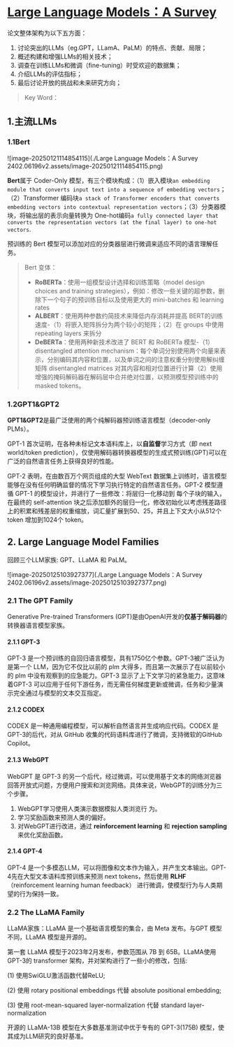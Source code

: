 #  [Large Language Models：A Survey](https://arxiv.org/pdf/2402.06196)

论文整体架构为以下五方面：

1. 讨论突出的LLMs（eg.GPT，LLamA、PaLM）的特点、贡献、局限；
2. 概述构建和增强LLMs的相关技术；
3. 调查在训练LLMs和微调（fine-tuning）时受欢迎的数据集；
4. 介绍LLMs的评估指标；
5. 最后讨论开放的挑战和未来研究方向；

> Key Word：

##  1.主流LLMs

###  1.1Bert

![image-20250121114854115](./Large Language Models：A Survey 2402.06196v2.assets/image-20250121114854115.png)

**Bert**属于 Coder-Only 模型，有三个模块构成：（1）嵌入模块`an
embedding module that converts input text into a sequence
of embedding vectors`；（2）Transformer 编码块`a stack of Transformer encoders that converts embedding vectors into contextual representation vectors`；（3）分类器模块，将输出层的表示向量转换为 One-hot编码`a fully connected layer that converts the representation vectors (at the final layer) to one-hot vectors`.

预训练的 Bert 模型可以添加对应的分类器层进行微调来适应不同的语言理解任务。

> Bert 变体：
>
> * **RoBERTa**：使用一组模型设计选择和训练策略（model design choices and training strategies），例如：修改一些关键的超参数，删除下一个句子的预训练目标以及使用更大的 mini-batches 和 learning rates
> * **ALBERT**：使用两种参数约简技术来降低内存消耗并提高 BERT的训练速度-（1）将嵌入矩阵拆分为两个较小的矩阵；（2）在 groups 中使用 repeating layers 来拆分
> * **DeBERTa**：使用两种新技术改进了 BERT 和 RoBERTa 模型-（1）disentangled attention mechanism：每个单词分别使用两个向量来表示，分别编码其内容和位置，以及单词之间的注意权重分别使用解纠缠矩阵 disentangled matrices 对其内容和相对位置进行计算（2）使用增强的掩码解码器在解码层中合并绝对位置，以预测模型预训练中的 masked tokens。

###  1.2GPT1&GPT2

**GPT1&GPT2**是最广泛使用的两个纯解码器预训练语言模型（decoder-only PLMs）。

GPT-1 首次证明，在各种未标记文本语料库上，以**自监督**学习方式（即 next world/token prediction），仅使用解码器转换器模型的生成式预训练(GPT)可以在广泛的自然语言任务上获得良好的性能。

GPT-2 表明，在由数百万个网页组成的大型 WebText 数据集上训练时，语言模型能够在没有任何明确监督的情况下学习执行特定的自然语言任务。GPT-2 模型遵循 GPT-1 的模型设计，并进行了一些修改：将层归一化移动到
每个子块的输入，在最终的 self-attention 块之后添加额外的层归一化，修改初始化以考虑残差路径上的积累和残差层的权重缩放，词汇量扩展到50、25，并且上下文大小从512个 token 增加到1024个 token。

##  2. Large Language Model Families

回顾三个LLM家族: GPT、LLaMA 和 PaLM。

![image-20250125103927377](./Large Language Models：A Survey 2402.06196v2.assets/image-20250125103927377.png)

### 2.1 The GPT Family

Generative Pre-trained Transformers (GPT)是由OpenAI开发的**仅基于解码器**的转换器语言模型家族。

#### 2.1.1 GPT-3

GPT-3 是一个预训练的自回归语言模型，具有1750亿个参数。GPT-3被广泛认为是第一个 LLM，因为它不仅比以前的 plm 大得多，而且第一次展示了在以前较小的 plm 中没有观察到的应急能力。GPT-3 显示了上下文学习的紧急能力，这意味着GPT-3 可以应用于任何下游任务，而无需任何梯度更新或微调，任务和少量演示完全通过与模型的文本交互指定。

####  2.1.2 CODEX

CODEX 是一种通用编程模型，可以解析自然语言并生成响应代码。CODEX 是GPT-3的后代，对从 GitHub 收集的代码语料库进行了微调，支持微软的GitHub Copilot。

####  2.1.3 WebGPT

WebGPT 是 GPT-3 的另一个后代，经过微调，可以使用基于文本的网络浏览器回答开放式问题，方便用户搜索和浏览网络。具体来说，WebGPT的训练分为三个步骤。

1. WebGPT学习使用人类演示数据模拟人类浏览行
   为。
2. 学习奖励函数来预测人类的偏好。
3. 对WebGPT进行改进，通过 **reinforcement learning** 和 **rejection sampling** 来优化奖励函数。

####  2.1.4 GPT-4

GPT-4 是一个多模态LLM，可以将图像和文本作为输入，并产生文本输出。GPT-4先在大型文本语料库预训练来预测  next tokens，然后使用 **RLHF**（reinforcement learning human feedback） 进行微调，使模型行为与人类期望的行为保持一致。

###  2.2 The LLaMA Family

LLaMA家族：LLaMA 是一个基础语言模型的集合，由 Meta 发布。与GPT 模型不同，LLaMA 模型是开源的。

第一套 LLaMA 模型于2023年2月发布，参数范围从 7B 到 65B。LLaMA使用GPT-3的 transformer 架构，并对架构进行了一些小的修改，包括:

(1) 使用SwiGLU激活函数代替ReLU;

(2) 使用 rotary positional embeddings 代替 absolute positional embedding;

(3) 使用 root-mean-squared layer-normalization 代替 standard layer-normalization

开源的 LLaMA-13B 模型在大多数基准测试中优于专有的 GPT-3(175B) 模型，使其成为LLM研究的良好基准。